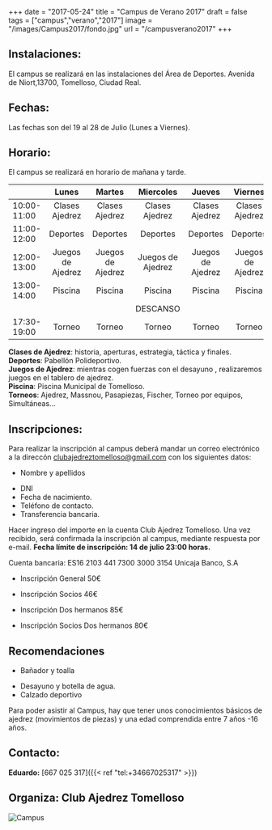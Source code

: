 +++
date = "2017-05-24"
title = "Campus de Verano 2017"
draft = false
tags = ["campus","verano","2017"]
image = "/images/Campus2017/fondo.jpg"
url = "/campusverano2017"
+++


## Instalaciones:

El campus se realizará en las instalaciones del Área de Deportes. Avenida de Niort,13700, Tomelloso, Ciudad Real.

## Fechas: 

Las fechas son del 19 al 28 de Julio (Lunes a Viernes).

## Horario:

El campus se realizará en horario de mañana y tarde.

|      | Lunes | Martes | Miercoles | Jueves | Viernes |
| :------- | :----------:| :-----:|:----------:| :-----:|:----------:|
|10:00-11:00   | Clases Ajedrez    | Clases Ajedrez   | Clases Ajedrez | Clases Ajedrez | Clases Ajedrez |
| 11:00-12:00  | Deportes    | Deportes   | Deportes | Deportes | Deportes |
| 12:00-13:00  |  Juegos de Ajedrez    | Juegos de Ajedrez   | Juegos de Ajedrez | Juegos de Ajedrez | Juegos de Ajedrez |
| 13:00-14:00  |   Piscina    | Piscina    | Piscina  | Piscina  | Piscina  |
|   |   | |   DESCANSO     | |
| 17:30-19:00  |   Torneo    | Torneo   | Torneo | Torneo | Torneo |

**Clases de Ajedrez**: historia, aperturas, estrategia, táctica y finales.  
**Deportes**: Pabellón Polideportivo.  
**Juegos de Ajedrez**: mientras cogen fuerzas con el desayuno , realizaremos juegos en el tablero de ajedrez.  
**Piscina**: Piscina Municipal de Tomelloso.  
**Torneos**: Ajedrez, Massnou, Pasapiezas, Fischer, Torneo por equipos, Simultáneas...

## Inscripciones:
Para realizar la inscripción al campus deberá mandar un correo electrónico a la direccón [clubajedreztomelloso@gmail.com](mailto:clubajedreztomelloso@gmail.com) con los siguientes datos:

* Nombre y apellidos
-  DNI
- Fecha de nacimiento.
- Teléfono de contacto.
- Transferencia bancaria.

Hacer ingreso del importe en la cuenta Club Ajedrez Tomelloso. Una vez recibido, será confirmada la inscripción al campus, mediante respuesta por e-mail. __Fecha límite de inscripción: 14 de julio 23:00 horas.__


Cuenta bancaria: ES16 2103 441 7300 3000 3154 Unicaja Banco, S.A 

* Inscripción General                   50€

- Inscripción Socios                    46€

- Inscripción Dos hermanos              85€ 

- Inscripción Socios Dos hermanos       80€

## Recomendaciones

* Bañador y toalla
- Desayuno y botella de agua.
- Calzado deportivo

Para poder asistir al Campus, hay que tener unos conocimientos básicos de ajedrez (movimientos de piezas) y una edad comprendida entre 7 años -16 años.

## Contacto:

__Eduardo:__ [667 025 317]({{< ref "tel:+34667025317" >}})

## Organiza: Club Ajedrez Tomelloso

![Campus](/images/Campus2017/campus_2017.jpg)